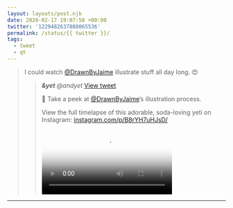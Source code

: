 ```yaml
---
layout: layouts/post.njk
date: 2020-02-17 19:07:58 +00:00
twitter: '1229482637888065536'
permalink: /status/{{ twitter }}/
tags: 
  - tweet
  - qt
---
```


> I could watch [@DrawnByJaime](https://twitter.com/DrawnByJaime) illustrate stuff all day long. 😍 
> 
> > <cite>**&yet** @andyet</cite> [View tweet](https://twitter.com/andyet/status/1229472109602062336)
> > 
> > 👀 Take a peek at [@DrawnByJaime](https://twitter.com/DrawnByJaime)’s illustration process.
> > 
> > View the full timelapse of this adorable, soda-loving yeti on Instagram: [instagram.com/p/B8rYH7uHJsD/](https://instagram.com/p/B8rYH7uHJsD/)
> > 
> > <video controls preload="metadata" poster="/img/_qt/ogNbOK4ZHAiBm1by.jpg"><source src="/img/_qt/5CwuxyYacSOmqx8w.mp4">Your browser does not support the video tag.</video>

---
